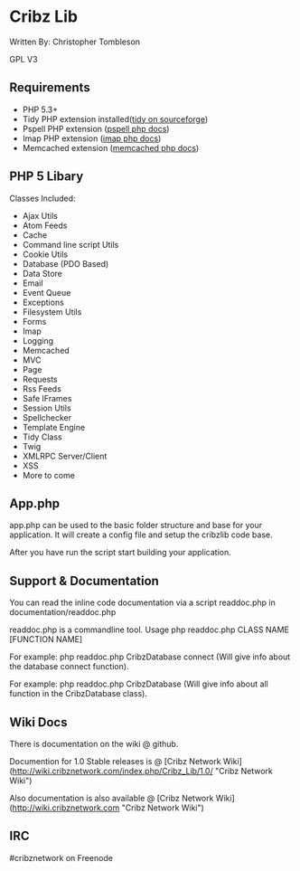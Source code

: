 Cribz Lib
=========
Written By: Christopher Tombleson

GPL V3

Requirements
------------
*   PHP 5.3+
*   Tidy PHP extension installed([tidy on sourceforge](http://tidy.sourceforge.net/ "Tidy"))
*   Pspell PHP extension ([pspell php docs](http://php.net/manual/en/pspell.requirements.php "Pspell"))
*   Imap PHP extension ([imap php docs](http://php.net/manual/en/book.imap.php "Imap"))
*   Memcached extension ([memcached php docs](http://php.net/manual/en/book.memcached.php "Memcached"))

PHP 5 Libary
------------
Classes Included:

*   Ajax Utils
*   Atom Feeds
*   Cache
*   Command line script Utils
*   Cookie Utils
*   Database (PDO Based)
*   Data Store
*   Email
*   Event Queue
*   Exceptions
*   Filesystem Utils
*   Forms
*   Imap
*   Logging
*   Memcached
*   MVC
*   Page
*   Requests
*   Rss Feeds
*   Safe IFrames
*   Session Utils
*   Spellchecker
*   Template Engine
*   Tidy Class
*   Twig
*   XMLRPC Server/Client
*   XSS
*   More to come

App.php
------------
app.php can be used to the basic folder structure and base for your application.
It will create a config file and setup the cribzlib code base.

After you have run the script start building your application.

Support & Documentation
--------------------------
You can read the inline code documentation via a script readdoc.php in documentation/readdoc.php

readdoc.php is a commandline tool. Usage php readdoc.php CLASS NAME [FUNCTION NAME]

For example: php readdoc.php CribzDatabase connect (Will give info about the database connect function).

For example: php readdoc.php CribzDatabase (Will give info about all function in the CribzDatabase class).


Wiki Docs
--------------
There is documentation on the wiki @ github.

Documention for 1.0 Stable releases is @ [Cribz Network Wiki] (http://wiki.cribznetwork.com/index.php/Cribz_Lib/1.0/ "Cribz Network Wiki")

Also documentation is also available @ [Cribz Network Wiki] (http://wiki.cribznetwork.com "Cribz Network Wiki")

IRC
-----------
\#cribznetwork on Freenode
